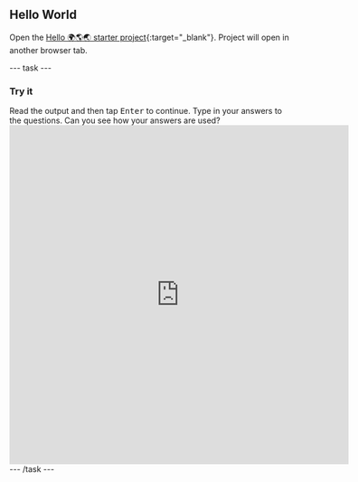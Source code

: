 ## Hello World

Open the [Hello 🌍🌎🌏 starter project](https://editor-prototype.raspberrypi.org/python/python-hello-starter){:target="_blank"}. Project will open in another browser tab.

--- task ---
### Try it
<div style="display: flex; flex-wrap: wrap">
<div style="flex-basis: 175px; flex-grow: 1">  
Read the output and then tap <kbd>Enter</kbd> to continue.
Type in your answers to the questions. Can you see how your answers are used?
</div>
<div class="trinket">
  <iframe src="https://staging-editor.raspberrypi.org/embed/viewer/python-emoji-example" width="600" height="600" frameborder="0" marginwidth="0" marginheight="0" allowfullscreen>
  </iframe>
</div>
</div>
--- /task ---
